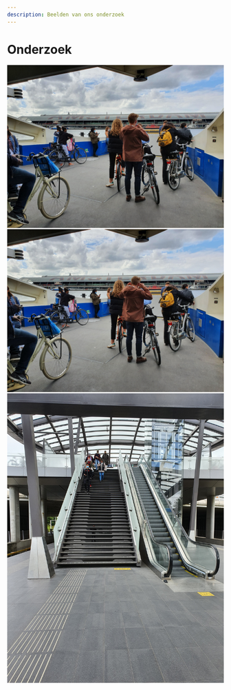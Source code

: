 ```yaml
---
description: Beelden van ons onderzoek
---
```


# Onderzoek

![](../../.gitbook/assets/20200831_123117.jpg) ![](../../.gitbook/assets/20200831_123116.jpg) ![](../../.gitbook/assets/20200831_121027.jpg) 

